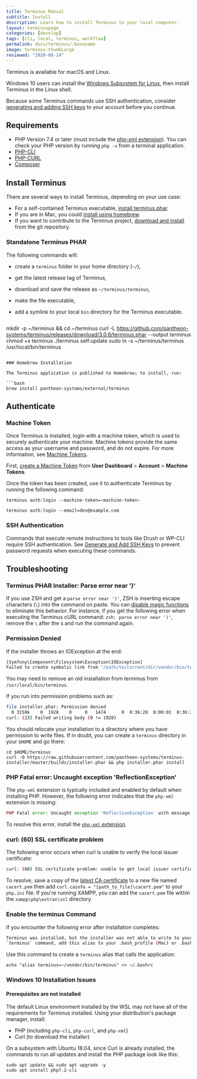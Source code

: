 ```yaml
---
title: Terminus Manual
subtitle: Install
description: Learn how to install Terminus to your local computer.
layout: terminuspage
categories: [develop]
tags: [cli, local, terminus, workflow]
permalink: docs/terminus/:basename
image: terminus-thumbLarge
reviewed: "2020-08-14"
---
```


Terminus is available for macOS and Linux.

Windows 10 users can install the [Windows Subsystem for Linux](https://docs.microsoft.com/en-us/windows/wsl/install-win10), then install Terminus in the Linux shell.

Because some Terminus commands use SSH authentication, consider [generating and adding SSH keys](/ssh-keys/) to your account before you continue.

## Requirements

- PHP Version 7.4 or later (must include the [php-xml extension](https://secure.php.net/manual/en/dom.setup.php)). You can check your PHP version by running `php -v` from a terminal application.
- [PHP-CLI](http://www.php-cli.com/)
- [PHP-CURL](https://secure.php.net/manual/en/curl.setup.php)
- [Composer](https://getcomposer.org/download/)

## Install Terminus

There are several ways to install Terminus, depending on your use case:

- For a self-contained Terminus executable, [install terminus.phar](#standalone-terminus-phar).
- If you are in Mac, you could [install using homebrew](#homebrew-installation).
- If you want to contribute to the Terminus project, [download and install](https://github.com/pantheon-systems/terminus#installing-with-git) from the git repository.

### Standalone Terminus PHAR

The following commands will:

- create a `terminus` folder in your home directory (`~/`),
- get the latest release tag of Terminus,
- download and save the release as `~/terminus/terminus`,
- make the file executable,
- add a symlink to your local `bin` directory for the Terminus executable.

  ```bash{promptUser: user}
mkdir -p ~/terminus && cd ~/terminus
curl -L https://github.com/pantheon-systems/terminus/releases/download/3.0.6/terminus.phar --output terminus
chmod +x terminus
./terminus self:update
sudo ln -s ~/terminus/terminus /usr/local/bin/terminus
  ```

### Homebrew Installation

The Terminus application is published to Homebrew; to install, run:

```bash
brew install pantheon-systems/external/terminus
```

## Authenticate

### Machine Token

Once Terminus is installed, login with a machine token, which is used to securely authenticate your machine. Machine tokens provide the same access as your username and password, and do not expire. For more information, see [Machine Tokens](/machine-tokens/).

First, [create a Machine Token](https://dashboard.pantheon.io/login?destination=%2Fuser#account/tokens/create/terminus/) from **User Dashboard** > **Account** > **Machine Tokens**.

Once the token has been created, use it to authenticate Terminus by running the following command:

```bash{promptUser: user}
terminus auth:login --machine-token=‹machine-token›
```

```bash{promptUser: user}
terminus auth:login --email=dev@example.com
```

### SSH Authentication

Commands that execute remote instructions to tools like Drush or WP-CLI require SSH authentication. See [Generate and Add SSH Keys](/ssh-keys/) to prevent password requests when executing these commands.

## Troubleshooting

### Terminus PHAR Installer: Parse error near ')'

If you use ZSH and get a `parse error near ')'`, ZSH is inserting escape characters (`\`) into the command on paste. You can [disable magic functions](https://github.com/ohmyzsh/ohmyzsh/blob/master/templates/zshrc.zsh-template#L35-L36) to eliminate this behavior. For instance, if you get the following error when executing the Terminus cURL command: `zsh: parse error near ')'`, remove the `\` after the `$` and run the command again.

### Permission Denied

If the installer throws an IOException at the end:

```bash
[Symfony\Component\Filesystem\Exception\IOException]
Failed to create symbolic link from "/path/to/current/dir/vendor/bin/terminus" to "/usr/local/bin/terminus".
```

You may need to remove an old installation from terminus from `/usr/local/bin/terminus`.

If you run into permission problems such as:

```bash
file installer.phar: Permission denied
  0 3150k    0  1928    0     0   1474      0  0:36:28  0:00:01  0:36:27  7330
curl: (23) Failed writing body (0 != 1928)
```

You should relocate your installation to a directory where you have permission to write files. If in doubt, you can create a `terminus` directory in your `$HOME` and go there:

```bash{promptUser: user}
cd $HOME/terminus
curl -O https://raw.githubusercontent.com/pantheon-systems/terminus-installer/master/builds/installer.phar && php installer.phar install
```

### PHP Fatal error: Uncaught exception 'ReflectionException'

The `php-xml` extension is typically included and enabled by default when installing PHP. However, the following error indicates that the `php-xml` extension is missing:

```php
PHP Fatal error: Uncaught exception 'ReflectionException' with message 'Class DOMDocument does not exist' in /root/vendor/consolidation/output-formatters/src/Transformations/DomToArraySimplifier.php:24
```

To resolve this error, install the [`php-xml` extension](https://secure.php.net/manual/en/dom.setup.php).

### curl: (60) SSL certificate problem

The following error occurs when curl is unable to verify the local issuer certificate:

```bash
curl: (60) SSL certificate problem: unable to get local issuer certificate
```

To resolve, save a copy of the [latest CA certificate](https://curl.haxx.se/docs/caextract.html) to a new file named `cacert.pem` then add `curl.cainfo = "[path_to_file]\cacert.pem"` to your `php.ini` file. If you're running XAMPP, you can add the `cacert.pem` file within the `xampp\php\extras\ssl` directory.

### Enable the terminus Command

If you encounter the following error after installation completes:

```bash
Terminus was installed, but the installer was not able to write to your bin dir. To enable the
`terminus` command, add this alias to your .bash_profile (Mac) or .bashrc (Linux) file:
```

Use this command to create a `terminus` alias that calls the application:

```bash{promptUser: user}
echo "alias terminus=~/vendor/bin/terminus" >> ~/.bashrc
```

### Windows 10 Installation Issues

#### Prerequisites are not installed

The default Linux environment installed by the WSL may not have all of the requirements for Terminus installed. Using your distribution's package manager, install:

- PHP (including `php-cli`, `php-curl`, and `php-xml`)
- Curl (to download the installer)

On a subsystem with Ubuntu 18.04, since Curl is already installed, the commands to run all updates and install the PHP package look like this:

```bash{promptUser:user}
sudo apt update && sudo apt upgrade -y
sudo apt install php7.2-cli
```
